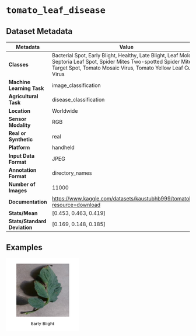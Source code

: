 
# `tomato_leaf_disease`

## Dataset Metadata

| Metadata | Value |
| --- | --- |
| **Classes** | Bacterial Spot, Early Blight, Healthy, Late Blight, Leaf Mold, Septoria Leaf Spot, Spider Mites Two-spotted Spider Mite, Target Spot, Tomato Mosaic Virus, Tomato Yellow Leaf Curl Virus |
| **Machine Learning Task** | image_classification |
| **Agricultural Task** | disease_classification |
| **Location** | Worldwide |
| **Sensor Modality** | RGB |
| **Real or Synthetic** | real |
| **Platform** | handheld |
| **Input Data Format** | JPEG |
| **Annotation Format** | directory_names |
| **Number of Images** | 11000 |
| **Documentation** | https://www.kaggle.com/datasets/kaustubhb999/tomatoleaf?resource=download |
| **Stats/Mean** | [0.453, 0.463, 0.419] |
| **Stats/Standard Deviation** | [0.169, 0.148, 0.185] |


## Examples

![Example Images for tomato_leaf_disease](https://github.com/Project-AgML/AgML/blob/dev/docs/sample_images/tomato_leaf_disease_examples.png)